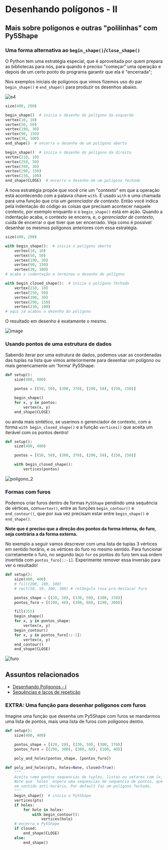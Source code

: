 # Desenhando polígonos - II

## Mais sobre polígonos e outras "polilinhas" com Py5Shape

### Uma forma alternativa ao `begin_shape()`/`close_shape()`

O Python tem uma estratégia especial, que é aproveitada por quem prepara as bibliotecas para nós, para quando é preciso "começar" uma operação e depois de um certo ponto do programa garantir que ela é "encerrada"; 

Nos exemplos iniciais de polígonos que vimos fizemos uso do par `begin_shape()` e `end_shape()` para produzir os desenhos abaixo.

![e4](assets/beginShape_endShape.png)

```python
size(400, 200)

begin_shape()  # inicia o desenho do polígono da esquerda
vertex(10, 10)
vertex(50, 50)
vertex(190, 30)
vertex(90, 150)
vertex(30, 100)
end_shape()  # encerra o desenho de um polígono aberto

begin_shape()  # inicia o desenho do polígono da direita
vertex(210, 10)
vertex(250, 50)
vertex(390, 30)
vertex(290, 150)
vertex(230, 100)
end_shape(CLOSE)  # encerra o desenho de um polígono fechado
```

A nova  estratégia propõe que você crie um "contexto" em que a operação está acontecendo com a palavra chave `with`. É usado `with` e uma chamada para uma função que cria um *gerenciador de contexto*. Então você indica pela indentação do código as coisas que precisam acontecer naquele contexto, por exemplo enquanto o o `begin_shape()` está em ação. Quando a indentação acaba, o contexto se encerra, e, o *gerenciador de contexto*, cuida de encerrar o que tiver que ser encerrado. Veja como é possível desenhar os mesmos polígonos anteriores com essa estratégia.

```python
size(400, 200)

with begin_shape():  # inicia o polígono aberto
    vertex(10, 10)
    vertex(50, 50)
    vertex(190, 30)
    vertex(90, 150)
    vertex(30, 100)
# acaba a indentação e terminou o desenho do polígono

with begin_closed_shape():  # inicia o polígono fechado
    vertex(210, 10)
    vertex(250, 50)
    vertex(390, 30)
    vertex(290, 150)
    vertex(230, 100)
# aqui já acabou o desenho do polígono
```

O resultado em desenho é exatamente o mesmo.

![image](https://user-images.githubusercontent.com/3694604/189493248-0bb81ba8-955a-43d8-8ba2-a077bda4c6f6.png)

### Usando pontos de uma estrutura de dados

Sabendo iterar por uma estrutura de dados, podemos usar as coordenadas das tuplas na lista que vimos anteriormente para desenhar um polígono ou mais genericamente um 'forma' Py5Shape:

```python
def setup():
    size(400, 400)

    pontos = [(50, 50), (300, 370), (200, 50), (150, 150)]

    begin_shape()
    for x, y in pontos:
        vertex(x, y)
    end_shape(CLOSE)
```

ou ainda mais sintético, se usarmos o gerenciador de contexto, com a forma `with begin_closed_shape()` e a função `vertices()` que aceita um iterável com os pontos dentro!

```python
def setup():
    size(400, 400)

    pontos = [(50, 50), (300, 370), (200, 50), (150, 150)]

    with begin_closed_shape():
        vertices(pontos)
```

![poligono_2](assets/poligono_2.png)

### Formas com furos

Podemos criar furos dentro de formas `Py5Shape` pendindo uma sequência de vértices, com`vertex()`, entre as funções `begin_contour()` e `end_contour()`, que por sua vez precisam estar entre `begin_shape()` e `end_shape()`.

**Note que é preciso que a direção dos pontos da forma interna, do furo, seja contrária a da forma externa.**

No exemplo a seguir vamos descrever com uma lista de tuplas 3 vértices em sentido horário, e os vértices do furo no mesmo sentido. Para funcionar corretamente o furo, no segundo laço `for` os pontos do furo tem sua ordem invertida com `pontos_furo[::-1]`. Experimente remover essa inversão para ver o resultado!

```python
def setup():
    size(400, 400)
    # fill(200, 100, 100)
    # rect(50, 50, 300, 300) # retângulo rosa pra destacar furo

    pontos_shape = [(20, 20), (330, 50), (300, 370)]
    pontos_furo = [(100, 40), (300, 60), (290, 300)]

    fill(255)
    begin_shape()
    for x, y in pontos_shape:
        vertex(x, y)
    begin_contour()
    for x, y in pontos_furo[::-1]:
        vertex(x, y)
    end_contour()
    end_shape(CLOSE)
```

![furo](assets/contour_furo.png)

## Assuntos relacionados

- [Desenhando Polígonos - I](poligonos_1.md)
- [Sequências e laços de repetição](lacos_py.md)

### EXTRA: Uma função para desenhar polígonos com furos

</details >

Imagine uma função que desenha um Py5Shape com furos se mandarmos uma lista de pontos, mais uma lista de furos com polígonos dentro.

```python
def setup():
    size(400, 400)

    pontos_shape = [(20, 20), (330, 50), (300, 370)]
    pontos_furo = [(290, 300), (300, 60), (100, 40)]

    poly_and_holes(pontos_shape, [pontos_furo])

def poly_and_holes(pts, holes=None, closed=True):
    """
    Aceita como pontos sequencias de tuplas, listas ou vetores com (x, y) ou (x, y, z).
    Note que `holes` espera uma sequencias de sequencia de pontos, que precisam estar
    em sentido anti-horário. Por default faz um polígono fechado.
    """
    begin_shape()  # inicia o Py5Shape
    vertices(pts)
    if holes:
        for hole in holes:
            with begin_contour(): 
                vertices(hole)
    # encerra o Py5Shape
    if closed:
        end_shape(CLOSE)
    else:
        end_shape()
```

</details >
